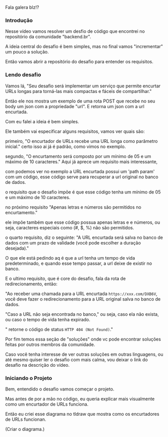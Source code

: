 
Fala galera blz!?

### Introdução
Nesse vídeo vamos resolver um desfio de código que encontrei no repositório da comunidade "backend.br".

A ideia central do desafio é bem simples, mas no final vamos "incrementar" um pouco a solução. 

Então vamos abrir a repositório do desafio para entender os requisitos.
### Lendo desafio

Vamos lá, 
"Seu desafio será implementar um serviço que permite encurtar URLs longas para torná-las mais compactas e fáceis de compartilhar."

Então ele nos mostra um exemplo de uma rota POST que recebe no seu body um json com a propriedade "url". E retorna um json com a url encurtada.

Com eu falei a ideia é bem simples.

Ele também vai especificar alguns requisitos, vamos ver quais são:

primeiro,
"O encurtador de URLs recebe uma URL longa como parâmetro inicial."
certo isso ai já é padrão, como vimos no exemplo.

segundo,
"O encurtamento será composto por um mínimo de 05 e um máximo de 10 caracteres."
Aqui já aprece um requisito mais interessante, 

com podemos ver no exemplo a URL encurtada possui um 'path param' com um código, esse código serve para recuperar a url original no banco de dados.

o requisito que o desafio impõe é que esse código tenha um mínimo de 05 e um máximo de 10 caracteres. 

no próximo requisito 
"Apenas letras e números são permitidos no encurtamento."

ele impõe também que esse código possua apenas letras e e números, ou seja, caracteres especiais como (#, $, %) não são permitidos.

o quarto requisito, diz o seguinte:
"A URL encurtada será salva no banco de dados com um prazo de validade (você pode escolher a duração desejada)."

O que ele está pedindo aq é que a url tenha um tempo de vida predeterminado, e quando esse tempo passar, a url deixe de existir no banco. 

E o ultimo requisito, que é core do desafio, fala da rota de redirecionamento, então:

"Ao receber uma chamada para a URL encurtada `https://xxx.com/DXB6V`, você deve fazer o redirecionamento para a URL original salva no banco de dados. 

"Caso a URL não seja encontrada no banco,"
ou seja, caso ela não exista, ou caso o tempo de vida tenha expirado.

" retorne o código de status `HTTP 404 (Not Found)`."

Por fim temos essa seção de "soluções" onde vc pode encontrar soluções feitas por outros membros da comunidade. 

Caso você tenha interesse de ver outras soluções em outras linguagens, ou até mesmo quiser ler o desafio com mais calma, vou deixar o link do desafio na descrição do vídeo.

### Iniciando o Projeto

Bem, entendido o desafio vamos começar o projeto.

Mas antes de por a mão no código, eu queria explicar mais visualmente como um encurtador de URLs funciona.

Então eu criei esse diagrama no tldraw que mostra como os encurtadores de URLs funcionan.

(Criar o diagrama.)














